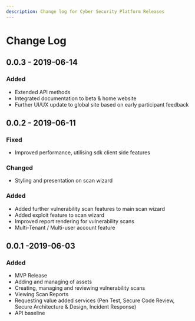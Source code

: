 ```yaml
---
description: Change log for Cyber Security Platform Releases
---
```


# Change Log

## 0.0.3 - 2019-06-14

### Added

* Extended API methods 
* Integrated documentation to beta & home website
* Further UI/UX update to global site based on early participant feedback  

## 0.0.2 - 2019-06-11

### Fixed

* Improved performance, utilising sdk client side features

### Changed

* Styling and presentation on scan wizard

### **Added**

* Added further vulnerability scan features to main scan wizard
* Added exploit feature to scan wizard
* Improved report rendering for vulnerability scans
* Multi-Tenant / Multi-user account feature 

## 0.0.1 -2019-06-03

### Added

* MVP Release
* Adding and managing of assets
* Creating, managing and reviewing vulnerability scans
* Viewing Scan Reports 
* Requesting value added services  \(Pen Test, Secure Code Review, Secure Architecture & Design, Incident Response\)
* API  baseline 

